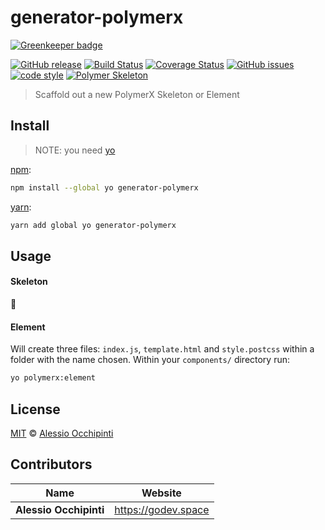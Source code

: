 # generator-polymerx

[![Greenkeeper badge](https://badges.greenkeeper.io/PolymerX/generator-polymerx.svg)](https://greenkeeper.io/)

[![GitHub release](https://img.shields.io/github/release/PolymerX/generator-polymerx.svg?style=flat-square)](https://github.com/PolymerX/generator-polymerx)
[![Build Status](https://travis-ci.org/PolymerX/generator-polymerx.svg)](https://travis-ci.org/PolymerX/generator-polymerx)
[![Coverage Status](https://coveralls.io/repos/github/PolymerX/generator-polymerx/badge.svg?style=flat-square)](https://coveralls.io/github/PolymerX/generator-polymerx)
[![GitHub issues](https://img.shields.io/github/issues/PolymerX/generator-polymerx.svg?style=flat-square)](https://github.com/PolymerX/generator-polymerx/issues)
[![code style](https://img.shields.io/badge/code_style-XO-5ed9c7.svg?style=flat-square)](https://github.com/sindresorhus/xo)
[![Polymer Skeleton](https://img.shields.io/badge/polymerX-SKELETON-435877.svg?style=flat-square)](https://github.com/PolymerX/polymer-skeleton)

> Scaffold out a new PolymerX Skeleton or Element


## Install

> NOTE: you need [yo](https://github.com/yeoman/yo)

[npm](https://www.npmjs.com/):

```sh
npm install --global yo generator-polymerx
```

[yarn](https://yarnpkg.com/):

```sh
yarn add global yo generator-polymerx
```


## Usage

#### Skeleton

:construction:

#### Element

Will create three files: `index.js`, `template.html` and `style.postcss` within a folder with the name chosen.
Within your `components/` directory run:

```bash
yo polymerx:element
```


## License

[MIT](LICENSE) © [Alessio Occhipinti](https://godev.space)


## Contributors

| Name                   | Website               |
| ---------------------- | --------------------- |
| **Alessio Occhipinti** | <https://godev.space> |
